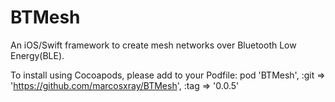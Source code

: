 # BTMesh
An iOS/Swift framework to create mesh networks over Bluetooth Low Energy(BLE).

To install using Cocoapods, please add to your Podfile:
pod 'BTMesh', :git => 'https://github.com/marcosxray/BTMesh', :tag => '0.0.5'
